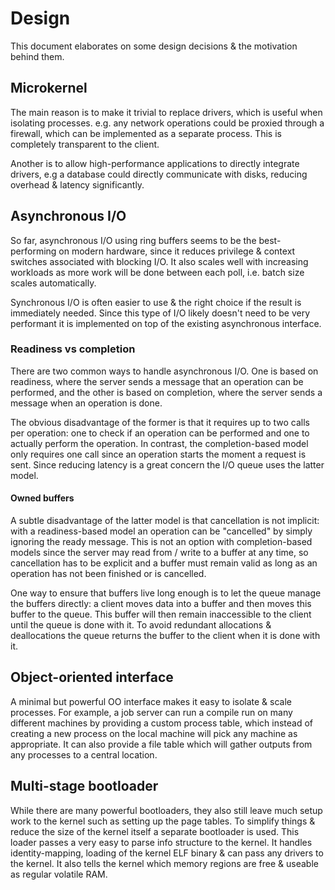 # Design

This document elaborates on some design decisions & the motivation behind them.


## Microkernel

The main reason is to make it trivial to replace drivers, which is useful when isolating
processes. e.g. any network operations could be proxied through a firewall, which can be
implemented as a separate process. This is completely transparent to the client.

Another is to allow high-performance applications to directly integrate drivers, e.g a
database could directly communicate with disks, reducing overhead & latency significantly.


## Asynchronous I/O

So far, asynchronous I/O using ring buffers seems to be the best-performing on modern
hardware, since it reduces privilege & context switches associated with blocking I/O.
It also scales well with increasing workloads as more work will be done between each
poll, i.e. batch size scales automatically.

Synchronous I/O is often easier to use & the right choice if the result is immediately
needed. Since this type of I/O likely doesn't need to be very performant it is
implemented on top of the existing asynchronous interface.


### Readiness vs completion

There are two common ways to handle asynchronous I/O. One is based on readiness, where
the server sends a message that an operation can be performed, and the other is based
on completion, where the server sends a message when an operation is done.

The obvious disadvantage of the former is that it requires up to two calls per operation:
one to check if an operation can be performed and one to actually perform the operation.
In contrast, the completion-based model only requires one call since an operation starts
the moment a request is sent. Since reducing latency is a great concern the I/O queue uses
the latter model.


#### Owned buffers

A subtle disadvantage of the latter model is that cancellation is not implicit: with
a readiness-based model an operation can be "cancelled" by simply ignoring the ready
message. This is not an option with completion-based models since the server may read
from / write to a buffer at any time, so cancellation has to be explicit and a buffer
must remain valid as long as an operation has not been finished or is cancelled.

One way to ensure that buffers live long enough is to let the queue manage the buffers
directly: a client moves data into a buffer and then moves this buffer to the queue. This
buffer will then remain inaccessible to the client until the queue is done with it. To
avoid redundant allocations & deallocations the queue returns the buffer to the client
when it is done with it.


## Object-oriented interface

A minimal but powerful OO interface makes it easy to isolate & scale processes.
For example, a job server can run a compile run on many different machines by
providing a custom process table, which instead of creating a new process on the
local machine will pick any machine as appropriate. It can also provide a file
table which will gather outputs from any processes to a central location.


## Multi-stage bootloader

While there are many powerful bootloaders, they also still leave much setup work
to the kernel such as setting up the page tables. To simplify things & reduce the
size of the kernel itself a separate bootloader is used. This loader passes a very
easy to parse info structure to the kernel. It handles identity-mapping, loading of
the kernel ELF binary & can pass any drivers to the kernel. It also tells the kernel
which memory regions are free & useable as regular volatile RAM.
